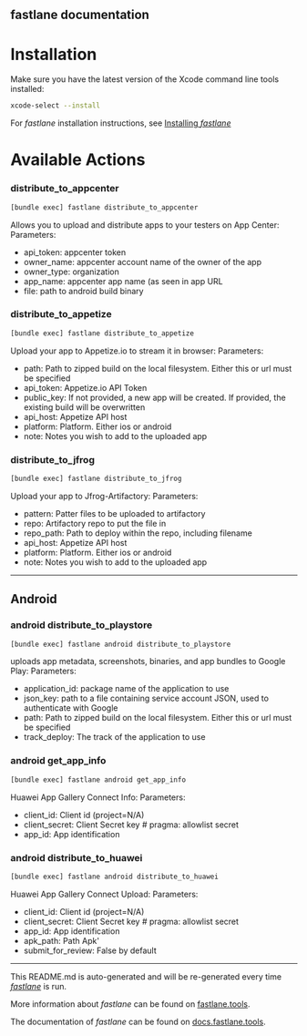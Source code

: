fastlane documentation
----

# Installation

Make sure you have the latest version of the Xcode command line tools installed:

```sh
xcode-select --install
```

For _fastlane_ installation instructions, see [Installing _fastlane_](https://docs.fastlane.tools/#installing-fastlane)

# Available Actions

### distribute_to_appcenter

```sh
[bundle exec] fastlane distribute_to_appcenter
```

Allows you to upload and distribute apps to your testers on App Center:
Parameters:
- api_token: appcenter token
- owner_name: appcenter account name of the owner of the app
- owner_type: organization
- app_name: appcenter app name (as seen in app URL
- file: path to android build binary

### distribute_to_appetize

```sh
[bundle exec] fastlane distribute_to_appetize
```

Upload your app to Appetize.io to stream it in browser:
Parameters:
- path: Path to zipped build on the local filesystem. Either this or url must be specified
- api_token: Appetize.io API Token
- public_key: If not provided, a new app will be created. If provided, the existing build will be overwritten	
- api_host: Appetize API host
- platform: Platform. Either ios or android
- note: Notes you wish to add to the uploaded app

### distribute_to_jfrog

```sh
[bundle exec] fastlane distribute_to_jfrog
```

Upload your app to Jfrog-Artifactory:
Parameters:
- pattern: Patter files to be uploaded to artifactory
- repo: Artifactory repo to put the file in
- repo_path: Path to deploy within the repo, including filename	
- api_host: Appetize API host
- platform: Platform. Either ios or android
- note: Notes you wish to add to the uploaded app

----


## Android

### android distribute_to_playstore

```sh
[bundle exec] fastlane android distribute_to_playstore
```

uploads app metadata, screenshots, binaries, and app bundles to Google Play:
  Parameters:
  - application_id: package name of the application to use
  - json_key: path to a file containing service account JSON, used to authenticate with Google
  - path: Path to zipped build on the local filesystem. Either this or url must be specified
  - track_deploy: The track of the application to use

### android get_app_info

```sh
[bundle exec] fastlane android get_app_info
```

Huawei App Gallery Connect Info:
  Parameters:
  - client_id: Client id (project=N/A)
  - client_secret: Client Secret key # pragma: allowlist secret
  - app_id: App identification

### android distribute_to_huawei

```sh
[bundle exec] fastlane android distribute_to_huawei
```

Huawei App Gallery Connect Upload:
  Parameters:
  - client_id: Client id (project=N/A)
  - client_secret: Client Secret key # pragma: allowlist secret
  - app_id: App identification
  - apk_path: Path Apk'
  - submit_for_review: False by default

----

This README.md is auto-generated and will be re-generated every time [_fastlane_](https://fastlane.tools) is run.

More information about _fastlane_ can be found on [fastlane.tools](https://fastlane.tools).

The documentation of _fastlane_ can be found on [docs.fastlane.tools](https://docs.fastlane.tools).
